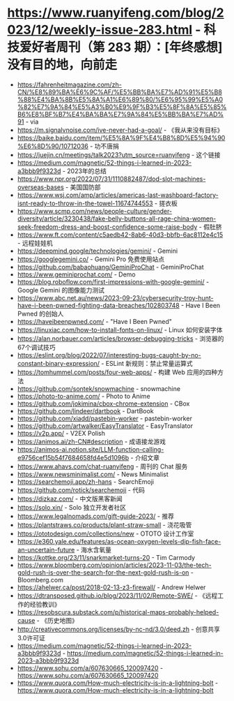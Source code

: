 # https://www.ruanyifeng.com/blog/2023/12/weekly-issue-283.html - 科技爱好者周刊（第 283 期）：[年终感想] 没有目的地，向前走

- https://fahrenheitmagazine.com/zh-CN/%E8%89%BA%E6%9C%AF/%E5%BB%BA%E7%AD%91%E5%B8%88%E4%BA%8B%E5%8A%A1%E6%89%80/%E6%95%99%E5%A0%82%E7%9A%84%E5%A3%B0%E9%9F%B3%E5%8F%8A%E5%85%B6%E8%BF%B7%E4%BA%BA%E7%9A%84%E5%BB%BA%E7%AD%91 - via
- https://m.signalvnoise.com/ive-never-had-a-goal/ - 《我从来没有目标》
- https://baike.baidu.com/item/%E5%8A%9F%E4%B8%8D%E5%94%90%E6%8D%90/10712036 - 功不唐捐
- https://juejin.cn/meetings/talk2023?utm_source=ruanyifeng - 这个链接
- https://medium.com/magnetic/52-things-i-learned-in-2023-a3bbb9f9323d - 2023年的总结
- https://www.npr.org/2022/07/31/1110882487/dod-slot-machines-overseas-bases - 美国国防部
- https://www.wsj.com/amp/articles/americas-last-washboard-factory-isnt-ready-to-throw-in-the-towel-11674744553 - 搓衣板
- https://www.scmp.com/news/people-culture/gender-diversity/article/3230438/fake-belly-buttons-all-rage-china-women-seek-freedom-dress-and-boost-confidence-some-raise-body - 假肚脐
- https://www.ft.com/content/c5aedb42-8ab6-40d3-bbfb-6ac8112e4c15 - 远程娃娃机
- https://deepmind.google/technologies/gemini/ - Gemini
- https://googlegemini.co/ - Gemini Pro 免费使用站点
- https://github.com/babaohuang/GeminiProChat - GeminiProChat
- https://www.geminiprochat.com/ - Demo
- https://blog.roboflow.com/first-impressions-with-google-gemini/ - Google Gemini 的图像能力测试
- https://www.abc.net.au/news/2023-09-23/cybersecurity-troy-hunt-have-i-been-pwned-fighting-data-breaches/102803748 - Have I Been Pwned 的创始人
- https://haveibeenpwned.com/ - "Have I Been Pwned"
- https://linuxiac.com/how-to-install-fonts-on-linux/ - Linux 如何安装字体
- https://alan.norbauer.com/articles/browser-debugging-tricks - 浏览器的67个调试技巧
- https://eslint.org/blog/2022/07/interesting-bugs-caught-by-no-constant-binary-expression/ - ESLint 新规则：禁止常量运算式
- https://tomhummel.com/posts/four-web-apps/ - 构建 Web 应用的四种方法
- https://github.com/sontek/snowmachine - snowmachine
- https://photo-to-anime.com/ - Photo to Anime
- https://github.com/jokimina/cbox-chrome-extension - CBox
- https://github.com/lindeer/dartbook - DartBook
- https://github.com/xiadd/pastebin-worker - pastebin-worker
- https://github.com/artwalker/EasyTranslator - EasyTranslator
- https://v2p.app/ - V2EX Polish
- https://animos.ai/zh-CN#description - 成语接龙游戏
- https://animos-ai.notion.site/LLM-function-calling-e9756cef15b54f7684658fd4e5d1096b - 介绍文章
- https://www.ahavs.com/chat-ruanyifeng - 周刊的 Chat 服务
- https://www.newsminimalist.com/ - News Minimalist
- https://searchemoji.app/zh-hans - SearchEmoji
- https://github.com/rotick/searchemoji - 代码
- https://dizkaz.com/ - 中文版黑客新闻
- https://solo.xin/ - Solo 独立开发者社区
- https://www.legalnomads.com/gift-guide-2023/ - 推荐
- https://plantstraws.co/products/plant-straw-small - 浇花吸管
- https://ototodesign.com/collections/new - OTOTO 设计工作室
- https://e360.yale.edu/features/as-ocean-oxygen-levels-dip-fish-face-an-uncertain-future - 海水含氧量
- https://kottke.org/23/11/snarkmarket-turns-20 - Tim Carmody
- https://www.bloomberg.com/opinion/articles/2023-11-03/the-tech-gold-rush-is-over-the-search-for-the-next-gold-rush-is-on - Bloomberg.com
- https://ahelwer.ca/post/2018-02-13-z3-firewall/ - Andrew Helwer
- https://dtransposed.github.io/blog/2023/11/02/Remote-SWE/ - 《远程工作的经验教训》
- https://resobscura.substack.com/p/historical-maps-probably-helped-cause - 《历史地图》
- http://creativecommons.org/licenses/by-nc-nd/3.0/deed.zh - 创意共享3.0许可证
- https://medium.com/magnetic/52-things-i-learned-in-2023-a3bbb9f9323d - https://medium.com/magnetic/52-things-i-learned-in-2023-a3bbb9f9323d
- https://www.sohu.com/a/607630665_120097420 - https://www.sohu.com/a/607630665_120097420
- https://www.quora.com/How-much-electricity-is-in-a-lightning-bolt - https://www.quora.com/How-much-electricity-is-in-a-lightning-bolt